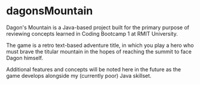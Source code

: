 # dagonsMountain

Dagon's Mountain is a Java-based project built for the primary purpose of reviewing concepts learned in Coding Bootcamp 1 at RMIT University.

The game is a retro text-based adventure title, in which you play a hero who must brave the titular mountain in the hopes of reaching the summit to face Dagon himself.

Additional features and concepts will be noted here in the future as the game develops alongside my (currently poor) Java skillset.
